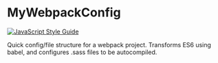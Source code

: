 # MyWebpackConfig

[![JavaScript Style Guide](https://img.shields.io/badge/code%20style-standard-brightgreen.svg)](http://standardjs.com/)

Quick config/file structure for a webpack project. Transforms ES6 using babel, and configures .sass files to be autocompiled.
